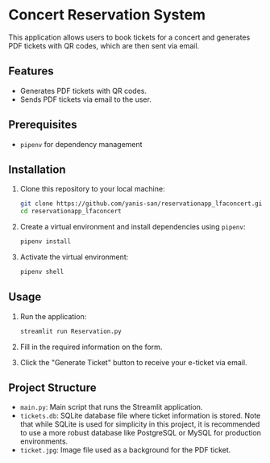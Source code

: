 # Concert Reservation System

This application allows users to book tickets for a concert and generates PDF tickets with QR codes, which are then sent via email.

## Features

- Generates PDF tickets with QR codes.
- Sends PDF tickets via email to the user.

## Prerequisites

- `pipenv` for dependency management

## Installation

1. Clone this repository to your local machine:

    ```bash
    git clone https://github.com/yanis-san/reservationapp_lfaconcert.git
    cd reservationapp_lfaconcert
    ```

2. Create a virtual environment and install dependencies using `pipenv`:

    ```bash
    pipenv install
    ```

3. Activate the virtual environment:

    ```bash
    pipenv shell
    ```

## Usage

1. Run the application:

    ```bash
    streamlit run Reservation.py
    ```

2. Fill in the required information on the form.

3. Click the "Generate Ticket" button to receive your e-ticket via email.

## Project Structure

- `main.py`: Main script that runs the Streamlit application.
- `tickets.db`: SQLite database file where ticket information is stored. Note that while SQLite is used for simplicity in this project, it is recommended to use a more robust database like PostgreSQL or MySQL for production environments.
- `ticket.jpg`: Image file used as a background for the PDF ticket.
